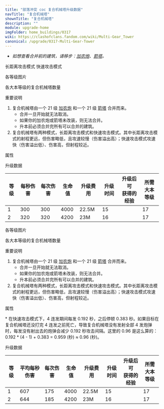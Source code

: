 ```yaml
---
title: "部落冲突 coc 复合机械塔升级数据"
navTitle: "复合机械塔"
shownTitle: "复合机械塔"
description: ""
module: upgrade-home
imgFolder: home_buildings/0317
wiki: https://clashofclans.fandom.com/wiki/Multi-Gear_Tower
canonical: /upgrade/0317-Multi-Gear-Tower
---
```


<script setup>
const tableExtraInfoLongRageMode = [
    {
        "column": 4,
        "type": "cost",
        "gpClass": "building",
        "icon": "Gold"
    },
    {
        "column": 5,
        "type": "time",
        "gpClass": "building"
    },
    {
        "column": 6,
        "type": "exp",
        "icon": "Exp"
    }
];
const tableExtraInfoFastAttackMode = tableExtraInfoLongRageMode;
</script>

- *如想查看合并前的建筑，请移步：[加农炮](/upgrade/0301-Cannon)、[箭塔](/upgrade/0302-Archer-Tower)。*

<SwitchTabs contentClass="cp-unit-items" :stickyTabs="true" :pageTabs="true">
    <SwitchTab tabId="cp-unit-item-0" :activeTab="true">长距离攻击模式</SwitchTab>
    <SwitchTab tabId="cp-unit-item-1">快速攻击模式</SwitchTab>
</SwitchTabs>

<!-- ↓↓↓ 长距离攻击模式 ↓↓↓ -->
<SwitchTabGroup id="cp-unit-item-0" class="cp-unit-items">
<UnitInfo :folder="$frontmatter.imgFolder" imgSrc="Multi-Gear_Tower2_LongRange_hd.png" :imgAlt="$frontmatter.navTitle" :description="$frontmatter.description" :isSmallImg="true" />

<SmallTitle>各等级图片</SmallTitle>

<Panel>
    <UnitImgGroup :folder="$frontmatter.imgFolder">
        <!-- <UnitImg imgTitle="废墟" imgSrc="Multi-Gear_Tower_Ruin.png" imgHd="Multi-Gear_Tower_Ruin_hd.png" /> -->
        <UnitImg imgTitle="1 级" imgSrc="Multi-Gear_Tower1_LongRange.png" imgHd="Multi-Gear_Tower1_LongRange_hd.png" />
        <UnitImg imgTitle="2 级" imgSrc="Multi-Gear_Tower2_LongRange.png" imgHd="Multi-Gear_Tower2_LongRange_hd.png" />
    </UnitImgGroup>
</Panel>

<SmallTitle>各大本等级的复合机械塔数量</SmallTitle>

<BuildingNum>
    <BuildingNumRow title="大本等级" num="1 - 16, 17" />
    <BuildingNumRow title="建筑数量" num="     0,  1" />
</BuildingNum>

<SmallTitle>重要说明</SmallTitle>

1. 复合机械塔由一个 21 级 [加农炮](/upgrade/0300-Cannon) 和一个 21 级 [箭塔](/upgrade/0301-Archer-Tower) 合并而来。
    - 合并一旦开始就无法取消。
    - 如果你的加农炮或箭塔未改装，则无法合并。
    - 升本前必须合并完所有可以合并的建筑。
2. 复合机械塔有两种模式，长距离攻击模式和快速攻击模式。其中长距离攻击模式的射程更远，但伤害略低，且攻速较慢（伤害溢出高）；快速攻击模式攻速快（伤害溢出低）、伤害高，但射程较近。

<SmallTitle>属性</SmallTitle>

<UnitProperties>
    <UnitProperty pKey="占地面积" pValue="3×3" />
    <UnitProperty pKey="判定面积" pValue="2×2" :isJudgeSquare="true" />
    <UnitProperty pKey="伤害类型" pValue="单体伤害" />
    <UnitProperty pKey="攻击的目标" pValue="地面和空中目标" />
    <UnitProperty pKey="射程" pValue="12 格" />
    <UnitProperty pKey="攻速" pValue="1 秒/次" />
</UnitProperties>

<SmallTitle>升级数据</SmallTitle>

<UnitTable :tableExtraInfo="tableExtraInfoLongRageMode">

| 等级 | 每秒伤害 | 每次伤害 | 生命值 | 升级费用 | 升级时间 |升级后可<br>获得的经验| 所需<br>大本等级 |
| ---- |   ---   |   ---   |   ---  |   ---   |   ---   |        ---          |       ---      |
|   1  |   300   |   300   |  4000  |  22.5M  |    15   |                     |        17      |
|   2  |   320   |   320   |  4200  |    23M  |    16   |                     |        17      |
</UnitTable>
</SwitchTabGroup>

<!-- ↓↓↓ 快速攻击模式 ↓↓↓ -->
<SwitchTabGroup id="cp-unit-item-1" class="cp-unit-items">
<UnitInfo :folder="$frontmatter.imgFolder" imgSrc="Multi-Gear_Tower2_FastAttack_hd.png" :imgAlt="$frontmatter.navTitle" :description="$frontmatter.description" :isSmallImg="true" />

<SmallTitle>各等级图片</SmallTitle>

<Panel>
    <UnitImgGroup :folder="$frontmatter.imgFolder">
        <!-- <UnitImg imgTitle="废墟" imgSrc="Multi-Gear_Tower_Ruin.png" imgHd="Multi-Gear_Tower_Ruin_hd.png" /> -->
        <UnitImg imgTitle="1 级" imgSrc="Multi-Gear_Tower1_FastAttack.png" imgHd="Multi-Gear_Tower1_FastAttack_hd.png" />
        <UnitImg imgTitle="2 级" imgSrc="Multi-Gear_Tower2_FastAttack.png" imgHd="Multi-Gear_Tower2_FastAttack_hd.png" />
    </UnitImgGroup>
</Panel>

<SmallTitle>各大本等级的复合机械塔数量</SmallTitle>

<BuildingNum>
    <BuildingNumRow title="大本等级" num="1 - 16, 17" />
    <BuildingNumRow title="建筑数量" num="     0,  1" />
</BuildingNum>

<SmallTitle>重要说明</SmallTitle>

1. 复合机械塔由一个 21 级 [加农炮](/upgrade/0300-Cannon) 和一个 21 级 [箭塔](/upgrade/0301-Archer-Tower) 合并而来。
    - 合并一旦开始就无法取消。
    - 如果你的加农炮或箭塔未改装，则无法合并。
    - 升本前必须合并完所有可以合并的建筑。
2. 复合机械塔有两种模式，长距离攻击模式和快速攻击模式。其中长距离攻击模式的射程更远，但伤害略低，且攻速较慢（伤害溢出高）；快速攻击模式攻速快（伤害溢出低）、伤害高，但射程较近。

<SmallTitle>属性</SmallTitle>

<UnitProperties>
    <UnitProperty pKey="占地面积" pValue="3×3" />
    <UnitProperty pKey="判定面积" pValue="2×2" :isJudgeSquare="true" />
    <UnitProperty pKey="伤害类型" pValue="单体伤害" />
    <UnitProperty pKey="攻击的目标" pValue="地面和空中目标" />
    <UnitProperty pKey="射程" pValue="8 格" />
    <UnitProperty pKey="攻速" pValue="约 0.96 秒/轮<sup>*</sup>" />
</UnitProperties>

\* 在快速攻击模式下，4 连发期间每发 0.192 秒，之后停顿 0.383 秒。如果目标在复合机械塔还没打完 4 连发之前死亡，导致复合机械塔没有发射全部 4 发炮弹时，每发没有射出去的炮弹会减少 0.192 秒攻击间隔。这里的 0.96 是这么算的：0.192 * (4 - 1) + 0.383 = 0.959 (秒) ≈ 0.96 (秒)。

<SmallTitle>升级数据</SmallTitle>

<UnitTable :tableExtraInfo="tableExtraInfoFastAttackMode">

| 等级 | 平均每秒伤害 | 每次伤害 | 生命值 | 升级费用 | 升级时间 |升级后可<br>获得的经验| 所需<br>大本等级 |
| ---- |     ---     |   ---   |   ---  |   ---   |   ---   |        ---          |       ---      |
|   1  |     607     |   175   |  4000  |  22.5M  |    15   |                     |        17      |
|   2  |     644     |   185   |  4200  |    23M  |    16   |                     |        17      |
</UnitTable>
</SwitchTabGroup>